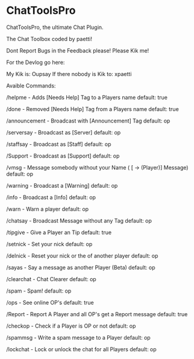 # ChatToolsPro

ChatToolsPro, the ultimate Chat Plugin.

 The Chat Toolbox coded by paetti!

 Dont Report Bugs in the Feedback please! Please Kik me!

For the Devlog go here: 



 My Kik is: Oupsay
 If there nobody is Kik to: xpaetti

 Avaible Commands:

 /helpme - Adds [Needs Help] Tag to a Players name
 default: true

 /done - Removed [Needs Help] Tag from a Players name
 default: true

 /announcement - Broadcast with [Announcement] Tag
 default: op

 /serversay - Broadcast as [Server]
 default: op

 /staffsay - Broadcast as [Staff]
 default: op

 /Support - Broadcast as [Support]
 default: op

 /vmsg - Message somebody without your Name ( [ -> (Player)] Message)
 default: op

 /warning - Broadcast a [Warning]
 default: op

 /info - Broadcast a [Info]
 default: op

 /warn - Warn a player
 default: op

 /chatsay - Broadcast Message without any Tag
 default: op

 /tipgive - Give a Player an Tip
 default: true

 /setnick - Set your nick
 default: op
 
 /delnick - Reset your nick or the of another player
 default: op

 /sayas - Say a message as another Player (Beta)
 default: op

 /clearchat - Chat Clearer
 default: op

 /spam - Spam!
 default: op

 /ops - See online OP's
 default: true

 /Report - Report A Player and all OP's get a Report message
 default: true

 /checkop - Check if a Player is OP or not
 default: op
 
 /spammsg - Write a spam message to a Player
 default: op
 
 /lockchat - Lock or unlock the chat for all Players
 default: op
